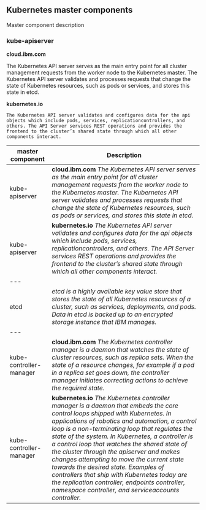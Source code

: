 ## Kubernetes master components

Master component description

### kube-apiserver

__cloud.ibm.com__

The Kubernetes API server serves as the main entry point 
for all cluster management requests from the worker node to 
the Kubernetes master. The Kubernetes API server validates 
and processes requests that change the state of Kubernetes 
resources, such as pods or services, and stores this state 
in etcd.

__kubernetes.io__
```
The Kubernetes API server validates and configures data for the api objects which include pods, services, replicationcontrollers, and others. The API Server services REST operations and provides the frontend to the cluster’s shared state through which all other components interact.
```




master component | Description
--- | ---
kube-apiserver | __cloud.ibm.com__  _The Kubernetes API server serves as the main entry point for all cluster management requests from the worker node to the Kubernetes master. The Kubernetes API server validates and processes requests that change the state of Kubernetes resources, such as pods or services, and stores this state in etcd._
kube-apiserver  | __kubernetes.io__ _The Kubernetes API server validates and configures data for the api objects which include pods, services, replicationcontrollers, and others. The API Server services REST operations and provides the frontend to the cluster’s shared state through which all other components interact._
--- |
etcd | _etcd is a highly available key value store that stores the state of all Kubernetes resources of a cluster, such as services, deployments, and pods. Data in etcd is backed up to an encrypted storage instance that IBM manages._
--- | 
kube-controller-manager | __cloud.ibm.com__ _The Kubernetes controller manager is a daemon that watches the state of cluster resources, such as replica sets. When the state of a resource changes, for example if a pod in a replica set goes down, the controller manager initiates correcting actions to achieve the required state._
kube-controller-manager | __kubernetes.io__ _The Kubernetes controller manager is a daemon that embeds the core control loops shipped with Kubernetes. In applications of robotics and automation, a control loop is a non-terminating loop that regulates the state of the system. In Kubernetes, a controller is a control loop that watches the shared state of the cluster through the apiserver and makes changes attempting to move the current state towards the desired state. Examples of controllers that ship with Kubernetes today are the replication controller, endpoints controller, namespace controller, and serviceaccounts controller._
